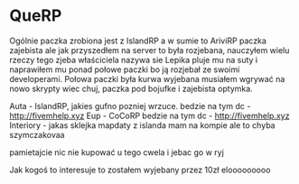 # QueRP

Ogólnie paczka zrobiona jest z IslandRP a w sumie to AriviRP paczka zajebista ale jak przyszedłem na server to była rozjebana, nauczyłem wielu rzeczy tego zjeba właściciela nazywa sie Lepika pluje mu na suty i naprawiłem mu ponad połowe paczki bo ją rozjebał ze swoimi developerami. Połowa paczki była kurwa wyjebana musiałem wgrywać na nowo skrypty wiec chuj, paczka pod bojufke i zajebista optymka.

Auta - IslandRP, jakies gufno pozniej wrzuce. bedzie na tym dc - http://fivemhelp.xyz
Eup - CoCoRP bedzie na tym dc - http://fivemhelp.xyz
Interiory - jakas sklejka mapdaty z islanda mam na kompie ale to chyba szymczakovaa

pamietajcie nic nie kupować u tego cwela i jebac go w ryj

Jak kogoś to interesuje to zostałem wyjebany przez 10zł elooooooooo
